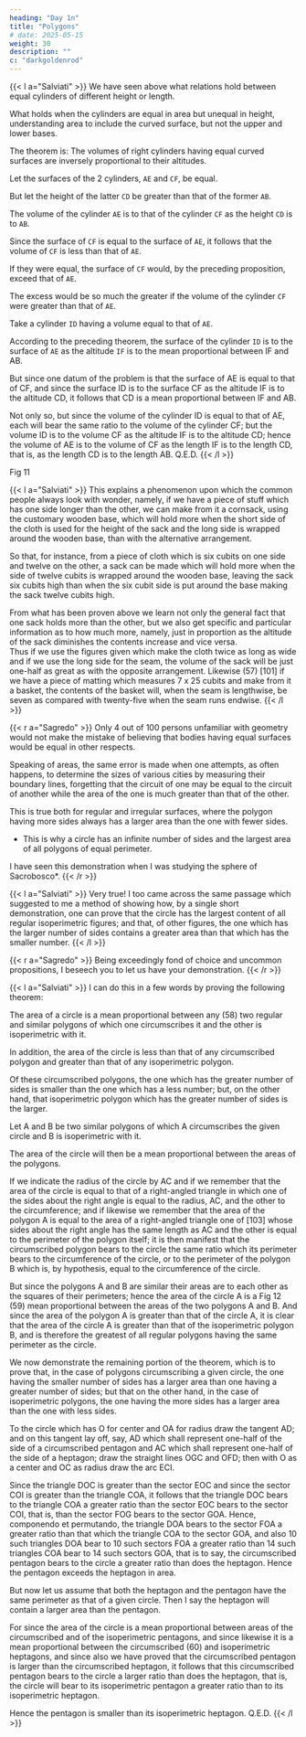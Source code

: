 ```yaml
---
heading: "Day 1n"
title: "Polygons"
# date: 2025-05-15
weight: 30
description: ""
c: "darkgoldenrod"
---
```




{{< l a="Salviati" >}}
We have seen above what relations hold between equal cylinders of different height or length.

What holds when the cylinders are equal in area but unequal in height, understanding area to include the curved surface, but not the upper and lower bases.  

The theorem is: The volumes of right cylinders having equal curved surfaces are inversely proportional to their altitudes. 

Let the surfaces of the 2 cylinders, `AE` and `CF`, be equal.

But let the height of the latter `CD` be greater than that of the former `AB`.

The volume of the cylinder `AE` is to that of the cylinder `CF` as the height `CD` is to `AB`.

Since the surface of `CF` is equal to the surface of `AE`, it follows that the volume of `CF` is less than that of `AE`.

If they were equal, the surface of `CF` would, by the preceding proposition, exceed that of `AE`.

The excess would be so much the greater if the volume of the cylinder `CF` were greater than that of `AE`.

Take a cylinder `ID` having a volume equal to that of `AE`.

According to the preceding theorem, the surface of the cylinder `ID` is to the surface of `AE` as the altitude `IF` is to the mean proportional between IF and AB.  

But since one datum of the problem is that the surface of AE is equal to that of CF, and since the surface ID is to the surface CF as the altitude IF is to the altitude CD, it follows that CD is a mean proportional between IF and AB.  

Not only so, but since the volume of the cylinder ID is equal to that of AE, each will bear the same ratio to the volume of the cylinder CF; but the volume ID is to the volume CF as the altitude IF is to the altitude CD; hence the volume of AE is to the volume of CF as the length IF is to the length CD, that is, as the length CD is to the length AB.  Q.E.D. 
{{< /l >}}



Fig 11


{{< l a="Salviati" >}}
This explains a phenomenon upon which the common people always look with wonder, namely, if we have a piece of stuff which has one side longer than the other, we can make from it a cornsack, using the customary wooden base, which will hold more when the short side of the cloth is used for the height of the sack and the long side is wrapped around the wooden base, than with the alternative arrangement.  

So that, for instance, from a piece of cloth which is six cubits on one side and twelve on the other, a sack can be made which will hold more when the side of twelve cubits is wrapped around the wooden base, leaving the sack six cubits high than when the six cubit side is put around the base making the sack twelve cubits high.  

From what has been proven above we learn not only the general fact that one sack holds more than the other, but we also get specific and particular information as to how much more, namely, just in proportion as the altitude of the sack diminishes the contents increase and vice versa.  
Thus if we use the figures given which make the cloth twice as long as wide and if we use the long side for the seam, the volume of the sack will be just one-half as great as with the opposite arrangement.  Likewise (57) [101] if we have a piece of matting which measures 7 x 25 cubits and make from it a basket, the contents of the basket will, when the seam is lengthwise, be seven as compared with twenty-five when the seam runs endwise. 
{{< /l >}}


{{< r a="Sagredo" >}}
Only 4 out of 100 persons unfamiliar with geometry would not make the mistake of believing that bodies having equal surfaces would be equal in other respects.

Speaking of areas, the same error is made when one attempts, as often happens, to determine the sizes of various cities by measuring their boundary lines, forgetting that the circuit of one may be equal to the circuit of another while the area of the one is much greater than that of the other.

This is true both for regular and irregular surfaces, where the polygon having more sides always has a larger area than the one with fewer sides.
- This is why a circle has an infinite number of sides and the largest area of all polygons of equal perimeter.  

I have seen this demonstration when I was studying the sphere of Sacrobosco*. 
{{< /r >}}


{{< l a="Salviati" >}}
Very true! I too came across the same passage which suggested to me a method of showing how, by a single short demonstration, one can prove that the circle has the largest content of all regular isoperimetric figures; and that, of other figures, the one which has the larger number of sides contains a greater area than that which has the smaller number. 
{{< /l >}}


{{< r a="Sagredo" >}}
Being exceedingly fond of choice and uncommon propositions, I beseech you to let us have your demonstration. 
{{< /r >}}



{{< l a="Salviati" >}}
I can do this in a few words by proving the following theorem:

The area of a circle is a mean proportional between any (58) two regular and similar polygons of which one circumscribes it and the other is isoperimetric with it.  

In addition, the area of the circle is less than that of any circumscribed polygon and greater than that of any isoperimetric polygon.  

Of these circumscribed polygons, the one which has the greater number of sides is smaller than the one which has a less number; but, on the other hand, that isoperimetric polygon which has the greater number of sides is the larger. 

Let A and B be two similar polygons of which A circumscribes the given circle and B is isoperimetric with it.  

The area of the circle will then be a mean proportional between the areas of the polygons.  

If we indicate the radius of the circle by AC and if we remember that the area of the circle is equal to that of a right-angled triangle in which one of the sides about the right angle is equal to the radius, AC, and the other to the circumference; and if likewise we remember that the area of the polygon A is equal to the area of a right-angled triangle one of [103] whose sides about the right angle has the same length as AC and the other is equal to the perimeter of the polygon itself; it is then manifest that the circumscribed polygon bears to the circle the same ratio which its perimeter bears to the circumference of the circle, or to the perimeter of the polygon B which is, by hypothesis, equal to the circumference of the circle.  

But since the polygons A and B are similar their areas are to each other as the squares of their perimeters; hence the area of the circle A is a Fig 12 (59) mean proportional between the areas of the two polygons A and B.  And since the area of the polygon A is greater than that of the circle A, it is clear that the area of the circle A is greater than that of the isoperimetric polygon B, and is therefore the greatest of all regular polygons having the same perimeter as the circle. 

We now demonstrate the remaining portion of the theorem, which is to prove that, in the case of polygons circumscribing a given circle, the one having the smaller number of sides has a larger area than one having a greater number of sides; but that on the other hand, in the case of isoperimetric polygons, the one having the more sides has a larger area than the one with less sides.  

To the circle which has O for center and OA for radius draw the tangent AD; and on this tangent lay off, say, AD which shall represent one-half of the side of a circumscribed pentagon and AC which shall represent one-half of the side of a heptagon; draw the straight lines OGC and OFD; then with O as a center and OC as radius draw the arc ECI.

Since the triangle DOC is greater than the sector EOC and since the sector COI is greater than the triangle COA, it follows that the triangle DOC bears to the triangle COA a greater ratio than the sector EOC bears to the sector COI, that is, than the sector FOG bears to the sector GOA.  Hence, componendo et permutando, the triangle DOA bears to the sector FOA a greater ratio than that which the triangle COA to the sector GOA, and also 10 such triangles DOA bear to 10 such sectors FOA a greater ratio than 14 such triangles COA bear to 14 such sectors GOA, that is to say, the circumscribed pentagon bears to the circle a greater ratio than does the heptagon.  Hence the pentagon exceeds the heptagon in area. 

But now let us assume that both the heptagon and the pentagon have the same perimeter as that of a given circle.  Then I say the heptagon will contain a larger area than the pentagon.

For since the area of the circle is a mean proportional between areas of the circumscribed and of the isoperimetric pentagons, and since likewise it is a mean proportional between the circumscribed (60) and isoperimetric heptagons, and since also we have proved that the circumscribed pentagon is larger than the circumscribed heptagon, it follows that this circumscribed pentagon bears to the circle a larger ratio than does the heptagon, that is, the circle will bear to its isoperimetric pentagon a greater ratio than to its isoperimetric heptagon.  

Hence the pentagon is smaller than its isoperimetric heptagon.  Q.E.D.
{{< /l >}}


